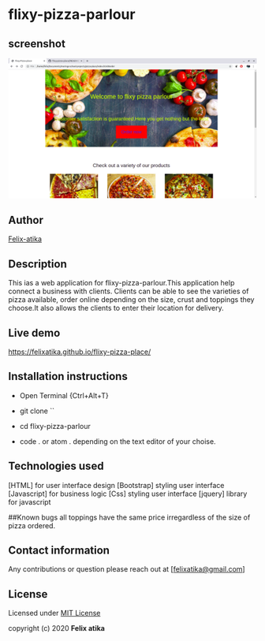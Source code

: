 # flixy-pizza-parlour
## screenshot
![user interface image](img/landfinal.png)
## Author
[Felix-atika](https://github.com/Felixatika)
 ## Description
 This ias a web application for flixy-pizza-parlour.This application help connect a business with clients.
 Clients can be able to see the varieties of pizza available, order online depending on the size, crust and toppings
 they choose.It also allows the clients to enter their location for delivery.
 
 ## Live demo
https://felixatika.github.io/flixy-pizza-place/
 
 ## Installation instructions
 * Open Terminal {Ctrl+Alt+T}

* git clone ``

* cd flixy-pizza-parlour

* code . or atom . depending on the text editor of your choise.
 ## Technologies used
 [HTML] for user interface design
 [Bootstrap] styling user interface
 [Javascript] for business logic
 [Css] styling user interface
 [jquery] library for javascript
  
  ##Known bugs
  all toppings have the same price irregardless of the size of pizza ordered.
 
 ## Contact information
 Any contributions or question please reach out at [felixatika@gmail.com]
 
 ## License
 Licensed under [MIT License](LICENSE)
 
 copyright (c) 2020 **Felix atika**
